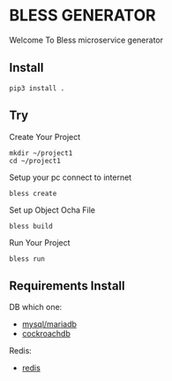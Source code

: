 # BLESS GENERATOR

Welcome To Bless microservice generator

## Install

```
pip3 install .
```

## Try

Create Your Project

```
mkdir ~/project1
cd ~/project1
```

Setup your pc connect to internet

```
bless create
```

Set up Object Ocha File

```
bless build
```

Run Your Project

```
bless run
```

## Requirements Install
DB which one:
- [mysql/mariadb](https://mariadb.org/)
- [cockroachdb](https://www.cockroachlabs.com/)

Redis:
- [redis](https://redis.io/)


